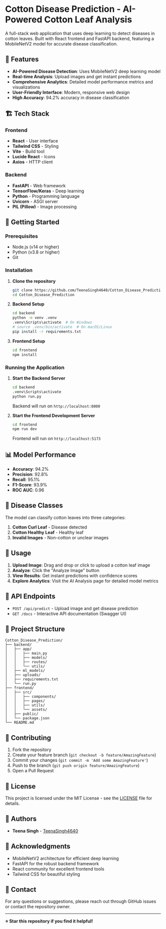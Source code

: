 # Cotton Disease Prediction - AI-Powered Cotton Leaf Analysis

A full-stack web application that uses deep learning to detect diseases in cotton leaves. Built with React frontend and FastAPI backend, featuring a MobileNetV2 model for accurate disease classification.

## 🌟 Features

- **AI-Powered Disease Detection**: Uses MobileNetV2 deep learning model
- **Real-time Analysis**: Upload images and get instant predictions
- **Comprehensive Analytics**: Detailed model performance metrics and visualizations
- **User-Friendly Interface**: Modern, responsive web design
- **High Accuracy**: 94.2% accuracy in disease classification

## 🏗️ Tech Stack

### Frontend
- **React** - User interface
- **Tailwind CSS** - Styling
- **Vite** - Build tool
- **Lucide React** - Icons
- **Axios** - HTTP client

### Backend
- **FastAPI** - Web framework
- **TensorFlow/Keras** - Deep learning
- **Python** - Programming language
- **Uvicorn** - ASGI server
- **PIL (Pillow)** - Image processing

## 🚀 Getting Started

### Prerequisites
- Node.js (v14 or higher)
- Python (v3.8 or higher)
- Git

### Installation

1. **Clone the repository**
   ```bash
   git clone https://github.com/TeenaSingh4640/Cotton_Disease_Prediction.git
   cd Cotton_Disease_Prediction
   ```

2. **Backend Setup**
   ```bash
   cd backend
   python -m venv .venv
   .venv\Scripts\activate  # On Windows
   # source .venv/bin/activate  # On macOS/Linux
   pip install -r requirements.txt
   ```

3. **Frontend Setup**
   ```bash
   cd frontend
   npm install
   ```

### Running the Application

1. **Start the Backend Server**
   ```bash
   cd backend
   .venv\Scripts\activate
   python run.py
   ```
   Backend will run on `http://localhost:8000`

2. **Start the Frontend Development Server**
   ```bash
   cd frontend
   npm run dev
   ```
   Frontend will run on `http://localhost:5173`

## 📊 Model Performance

- **Accuracy**: 94.2%
- **Precision**: 92.8%
- **Recall**: 95.1%
- **F1-Score**: 93.9%
- **ROC AUC**: 0.96

## 🎯 Disease Classes

The model can classify cotton leaves into three categories:
1. **Cotton Curl Leaf** - Disease detected
2. **Cotton Healthy Leaf** - Healthy leaf
3. **Invalid Images** - Non-cotton or unclear images

## 📱 Usage

1. **Upload Image**: Drag and drop or click to upload a cotton leaf image
2. **Analyze**: Click the "Analyze Image" button
3. **View Results**: Get instant predictions with confidence scores
4. **Explore Analytics**: Visit the AI Analysis page for detailed model metrics

## 🔧 API Endpoints

- `POST /api/predict` - Upload image and get disease prediction
- `GET /docs` - Interactive API documentation (Swagger UI)

## 📁 Project Structure

```
Cotton_Disease_Prediction/
├── backend/
│   ├── app/
│   │   ├── main.py
│   │   ├── models/
│   │   ├── routes/
│   │   └── utils/
│   ├── ml_models/
│   ├── uploads/
│   ├── requirements.txt
│   └── run.py
├── frontend/
│   ├── src/
│   │   ├── components/
│   │   ├── pages/
│   │   ├── utils/
│   │   └── assets/
│   ├── public/
│   └── package.json
└── README.md
```

## 🤝 Contributing

1. Fork the repository
2. Create your feature branch (`git checkout -b feature/AmazingFeature`)
3. Commit your changes (`git commit -m 'Add some AmazingFeature'`)
4. Push to the branch (`git push origin feature/AmazingFeature`)
5. Open a Pull Request

## 📝 License

This project is licensed under the MIT License - see the [LICENSE](LICENSE) file for details.

## 👥 Authors

- **Teena Singh** - [TeenaSingh4640](https://github.com/TeenaSingh4640)

## 🙏 Acknowledgments

- MobileNetV2 architecture for efficient deep learning
- FastAPI for the robust backend framework
- React community for excellent frontend tools
- Tailwind CSS for beautiful styling

## 📧 Contact

For any questions or suggestions, please reach out through GitHub issues or contact the repository owner.

---

**⭐ Star this repository if you find it helpful!**
